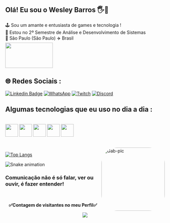 ## Olá! Eu sou o Wesley Barros 🖐️🤖

🕹️ Sou um amante e entusiasta de games e tecnologia ! <br>
💬 Estou no 2º Semestre de Análise e Desenvolvimento de Sistemas<br>
🏡 São Paulo (São Paulo) ✈️ Brasil<br>
<img align="center" height="80" width="150" src="https://media.tenor.com/S4xlGgkcxmIAAAAi/lee-sin.gif"><br>

## 🌐 Redes Sociais :
[![Linkedin Badge](https://img.shields.io/badge/LinkedIn-0077B5?style=for-the-badge&logo=linkedin&logoColor=white&link=https://https://www.linkedin.com/in/wesley-barros/)](https://www.linkedin.com/in/wesley-barros/)
[![WhatsApp](https://img.shields.io/badge/WhatsApp-25D366?style=for-the-badge&logo=whatsapp&logoColor=white)](https://wa.me/+5511970127203)
[![Twitch](https://img.shields.io/badge/Twitch-9146FF?style=for-the-badge&logo=twitch&logoColor=white)](https://twitch.tv/wesleyalm)
[![Discord](https://img.shields.io/badge/Discord-7289DA?style=for-the-badge&logo=discord&logoColor=white)](https://discord.com/channels/@me)



## Algumas tecnologias que eu uso no dia a dia :

<div style="display: inline_block"><br>
  <img align="center"  height="40" width="40" src="https://cdn.jsdelivr.net/gh/devicons/devicon/icons/javascript/javascript-original.svg"/>
  <img align="center"  height="40" width="40" src="https://cdn.jsdelivr.net/gh/devicons/devicon/icons/html5/html5-original.svg" />
  <img align="center" height="40" width="40" src="https://cdn.jsdelivr.net/gh/devicons/devicon/icons/css3/css3-original.svg" />
  <img align="center" height="40" width="40" src="https://cdn.jsdelivr.net/gh/devicons/devicon/icons/vscode/vscode-original.svg" />
  <img align="center" height="40" width="40" src="https://cdn.jsdelivr.net/gh/devicons/devicon/icons/git/git-original.svg" />
</div>
<br><br>






<img align="right" alt="Gab-pic" height="200" style="border-radius:50px;" src="https://raw.githubusercontent.com/abhisheknaiidu/abhisheknaiidu/master/code.gif">

[![Top Langs](https://github-readme-stats.vercel.app/api/top-langs/?username=wesleybarross&layout=compact)](https://github.com/wesleybarross/github-readme-stats)


![Snake animation](https://github.com/wesleybarross/wesleybarross/blob/output/github-contribution-grid-snake.svg)

          
### Comunicação não é só falar, ver ou ouvir, é fazer entender!

<div align="center">
<br><p align="centre"><b>✅Contagem de visitantes no meu Perfil✅</b></p>
<p align="center"><img align="center" src="https://profile-counter.glitch.me/{wesleybarross/count.svg" /></p>
